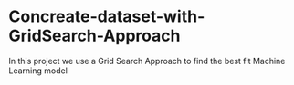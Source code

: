# Concreate-dataset-with-GridSearch-Approach
In this project we use a Grid Search Approach to find the best fit Machine Learning model 
